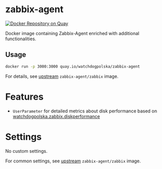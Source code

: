 # zabbix-agent

[![Docker Repository on Quay](https://quay.io/repository/watchdogpolska/zabbix-agent/status "Docker Repository on Quay")](https://quay.io/repository/watchdogpolska/zabbix-agent)

Docker image containing Zabbix-Agent enriched with additional functionalities.

## Usage

```.bash
docker run -p 3000:3000 quay.io/watchdogpolska/zabbix-agent
```

For details, see [upstream](https://hub.docker.com/r/zabbix/zabbix-agent) ```zabbix-agent/zabbix``` image.

# Features

* ```UserParameter``` for detailed metrics about disk performance based on [watchdogpolska.zabbix.diskperformance](https://github.com/watchdogpolska/infra/tree/master/ansible/roles/watchdogpolska.zabbix.diskperformance)

# Settings

No custom settings.

For common settings, see [upstream](https://hub.docker.com/r/zabbix/zabbix-agent) ```zabbix-agent/zabbix``` image.
